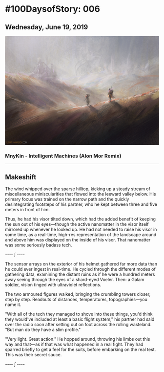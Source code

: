 # #100DaysofStory: 006

## Wednesday, June 19, 2019

![Makeshift Visual Inspiration](makeshift.png)

### MnyKin - Intelligent Machines (Alon Mor Remix)

---

## Makeshift

The wind whipped over the sparse hilltop, kicking up a steady stream of miscellaneous miniscularities that flowed into the leeward valley below. His primary focus was trained on the narrow path and the quickly desintegrating footsteps of his partner, who he kept between three and five meters in front of him.

Thus, he had his visor tilted down, which had the added benefit of keeping the sun out of his eyes—though the active nanomatter in the visor itself mirrored up whenever he looked up. He had not needed to raise his visor in some time, as a real-time, high-res representation of the landscape around and above him was displayed on the inside of his visor. That nanomatter was some seriously badass tech.

---- ∫ ----

The sensor arrays on the exterior of his helmet gathered far more data than he could ever ingest in real-time. He cycled through the different modes of gathering data, examining the distant ruins as if he were a hundred meters away seeing through the eyes of a shard-eyed Voeler. Then: a Galam soldier, vision tinged with ultraviolet reflections.

The two armoured figures walked, bringing the crumbling towers closer, step by step. Readouts of distances, temperatures, topographies—you name it.

"With all of the tech they managed to shove into these things, you'd think they would've included at least a basic flight system," his partner had said over the radio soon after setting out on foot across the rolling wasteland. "But man do they have a slim profile."

"Very light. Great action." He hopped around, throwing his limbs out this way and that—as if that was what happened in a real fight. They had sparred briefly to get a feel for the suits, before embarking on the real test. This was their secret sauce.

---- ∫ ----
